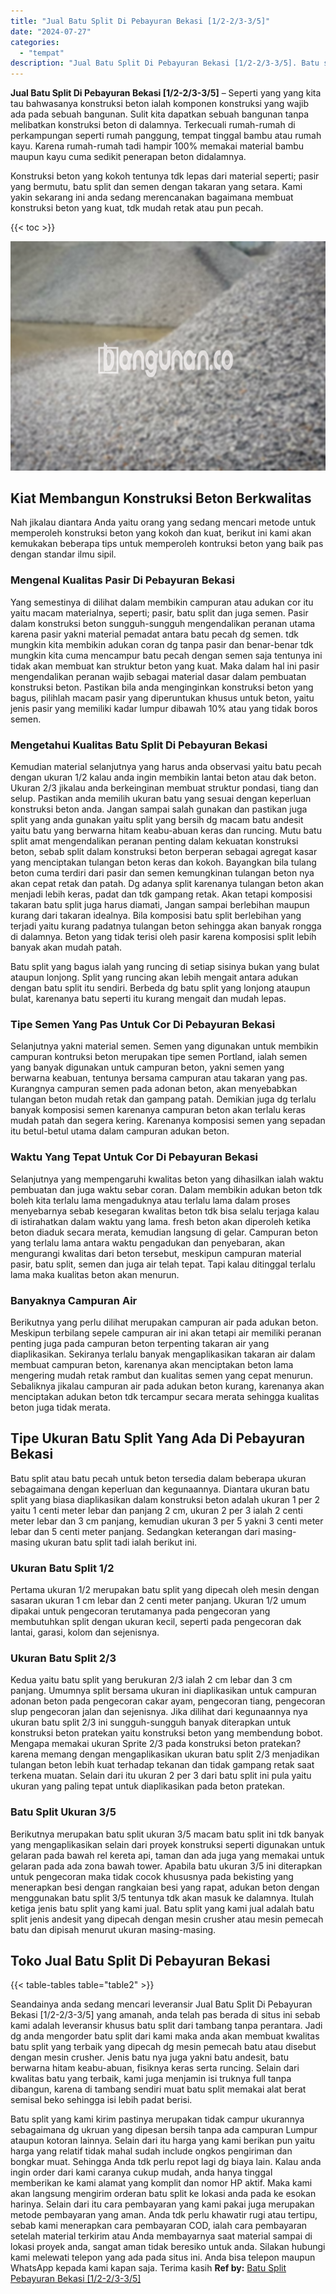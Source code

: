 ```yaml
---
title: "Jual Batu Split Di Pebayuran Bekasi [1/2-2/3-3/5]"
date: "2024-07-27"
categories: 
  - "tempat"
description: "Jual Batu Split Di Pebayuran Bekasi [1/2-2/3-3/5]. Batu split yang kami kirim pastinya merupakan tidak campur ukurannya sebagaimana dg ukruan yang dipesan be..."
---
```


**Jual Batu Split Di Pebayuran Bekasi \[1/2-2/3-3/5\]** – Seperti yang yang kita tau bahwasanya konstruksi beton ialah komponen konstruksi yang wajib ada pada sebuah bangunan. Sulit kita dapatkan sebuah bangunan tanpa melibatkan konstruksi beton di dalamnya. Terkecuali rumah-rumah di perkampungan seperti rumah panggung, tempat tinggal bambu atau rumah kayu. Karena rumah-rumah tadi hampir 100% memakai material bambu maupun kayu cuma sedikit penerapan beton didalamnya.

Konstruksi beton yang kokoh tentunya tdk lepas dari material seperti; pasir yang bermutu, batu split dan semen dengan takaran yang setara. Kami yakin sekarang ini anda sedang merencanakan bagaimana membuat konstruksi beton yang kuat, tdk mudah retak atau pun pecah.

{{< toc >}}

![Jual Batu Split Di Pebayuran Bekasi [1/2-2/3-3/5]](/images/jual-batu-split-34.png)

## Kiat Membangun Konstruksi Beton Berkwalitas

Nah jikalau diantara Anda yaitu orang yang sedang mencari metode untuk memperoleh konstruksi beton yang kokoh dan kuat, berikut ini kami akan kemukakan beberapa tips untuk memperoleh kontruksi beton yang baik pas dengan standar ilmu sipil.

### Mengenal Kualitas Pasir Di Pebayuran Bekasi

Yang semestinya di dilihat dalam membikin campuran atau adukan cor itu yaitu macam materialnya, seperti; pasir, batu split dan juga semen. Pasir dalam konstruksi beton sungguh-sungguh mengendalikan peranan utama karena pasir yakni material pemadat antara batu pecah dg semen. tdk mungkin kita membikin adukan coran dg tanpa pasir dan benar-benar tdk mungkin kita cuma mencampur batu pecah dengan semen saja tentunya ini tidak akan membuat kan struktur beton yang kuat. Maka dalam hal ini pasir mengendalikan peranan wajib sebagai material dasar dalam pembuatan konstruksi beton. Pastikan bila anda menginginkan konstruksi beton yang bagus, pilihlah macam pasir yang diperuntukan khusus untuk beton, yaitu jenis pasir yang memiliki kadar lumpur dibawah 10% atau yang tidak boros semen.

### Mengetahui Kualitas Batu Split Di Pebayuran Bekasi

Kemudian material selanjutnya yang harus anda observasi yaitu batu pecah dengan ukuran 1/2 kalau anda ingin membikin lantai beton atau dak beton. Ukuran 2/3 jikalau anda berkeinginan membuat struktur pondasi, tiang dan selup. Pastikan anda memilih ukuran batu yang sesuai dengan keperluan konstruksi beton anda. Jangan sampai salah gunakan dan pastikan juga split yang anda gunakan yaitu split yang bersih dg macam batu andesit yaitu batu yang berwarna hitam keabu-abuan keras dan runcing. Mutu batu split amat mengendalikan peranan penting dalam kekuatan konstruksi beton, sebab split dalam konstruksi beton berperan sebagai agregat kasar yang menciptakan tulangan beton keras dan kokoh. Bayangkan bila tulang beton cuma terdiri dari pasir dan semen kemungkinan tulangan beton nya akan cepat retak dan patah. Dg adanya split karenanya tulangan beton akan menjadi lebih keras, padat dan tdk gampang retak. Akan tetapi komposisi takaran batu split juga harus diamati, Jangan sampai berlebihan maupun kurang dari takaran idealnya. Bila komposisi batu split berlebihan yang terjadi yaitu kurang padatnya tulangan beton sehingga akan banyak rongga di dalamnya. Beton yang tidak terisi oleh pasir karena komposisi split lebih banyak akan mudah patah.

Batu split yang bagus ialah yang runcing di setiap sisinya bukan yang bulat ataupun lonjong. Split yang runcing akan lebih mengait antara adukan dengan batu split itu sendiri. Berbeda dg batu split yang lonjong ataupun bulat, karenanya batu seperti itu kurang mengait dan mudah lepas.

### Tipe Semen Yang Pas Untuk Cor Di Pebayuran Bekasi

Selanjutnya yakni material semen. Semen yang digunakan untuk membikin campuran kontruksi beton merupakan tipe semen Portland, ialah semen yang banyak digunakan untuk campuran beton, yakni semen yang berwarna keabuan, tentunya bersama campuran atau takaran yang pas. Kurangnya campuran semen pada adonan beton, akan menyebabkan tulangan beton mudah retak dan gampang patah. Demikian juga dg terlalu banyak komposisi semen karenanya campuran beton akan terlalu keras mudah patah dan segera kering. Karenanya komposisi semen yang sepadan itu betul-betul utama dalam campuran adukan beton.

### Waktu Yang Tepat Untuk Cor Di Pebayuran Bekasi

Selanjutnya yang mempengaruhi kwalitas beton yang dihasilkan ialah waktu pembuatan dan juga waktu sebar coran. Dalam membikin adukan beton tdk boleh kita terlalu lama mengaduknya atau terlalu lama dalam proses menyebarnya sebab kesegaran kwalitas beton tdk bisa selalu terjaga kalau di istirahatkan dalam waktu yang lama. fresh beton akan diperoleh ketika beton diaduk secara merata, kemudian langsung di gelar. Campuran beton yang terlalu lama antara waktu pengadukan dan penyebaran, akan mengurangi kwalitas dari beton tersebut, meskipun campuran material pasir, batu split, semen dan juga air telah tepat. Tapi kalau ditinggal terlalu lama maka kualitas beton akan menurun.

### Banyaknya Campuran Air

Berikutnya yang perlu dilihat merupakan campuran air pada adukan beton. Meskipun terbilang sepele campuran air ini akan tetapi air memiliki peranan penting juga pada campuran beton terpenting takaran air yang diaplikasikan. Sekiranya terlalu banyak mengaplikasikan takaran air dalam membuat campuran beton, karenanya akan menciptakan beton lama mengering mudah retak rambut dan kualitas semen yang cepat menurun. Sebaliknya jikalau campuran air pada adukan beton kurang, karenanya akan menciptakan adukan beton tdk tercampur secara merata sehingga kualitas beton juga tidak merata.

## Tipe Ukuran Batu Split Yang Ada Di Pebayuran Bekasi

Batu split atau batu pecah untuk beton tersedia dalam beberapa ukuran sebagaimana dengan keperluan dan kegunaannya. Diantara ukuran batu split yang biasa diaplikasikan dalam konstruksi beton adalah ukuran 1 per 2 yaitu 1 centi meter lebar dan panjang 2 cm, ukuran 2 per 3 ialah 2 centi meter lebar dan 3 cm panjang, kemudian ukuran 3 per 5 yakni 3 centi meter lebar dan 5 centi meter panjang. Sedangkan keterangan dari masing-masing ukuran batu split tadi ialah berikut ini.

### Ukuran Batu Split 1/2

Pertama ukuran 1/2 merupakan batu split yang dipecah oleh mesin dengan sasaran ukuran 1 cm lebar dan 2 centi meter panjang. Ukuran 1/2 umum dipakai untuk pengecoran terutamanya pada pengecoran yang membutuhkan split dengan ukuran kecil, seperti pada pengecoran dak lantai, garasi, kolom dan sejenisnya.

### Ukuran Batu Split 2/3

Kedua yaitu batu split yang berukuran 2/3 ialah 2 cm lebar dan 3 cm panjang. Umumnya split bersama ukuran ini diaplikasikan untuk campuran adonan beton pada pengecoran cakar ayam, pengecoran tiang, pengecoran slup pengecoran jalan dan sejenisnya. Jika dilihat dari kegunaannya nya ukuran batu split 2/3 ini sungguh-sungguh banyak diterapkan untuk konstruksi beton pratekan yaitu konstruksi beton yang membendung bobot. Mengapa memakai ukuran Sprite 2/3 pada konstruksi beton pratekan? karena memang dengan mengaplikasikan ukuran batu split 2/3 menjadikan tulangan beton lebih kuat terhadap tekanan dan tidak gampang retak saat terkena muatan. Selain dari itu ukuran 2 per 3 dari batu split ini pula yaitu ukuran yang paling tepat untuk diaplikasikan pada beton pratekan.

### Batu Split Ukuran 3/5

Berikutnya merupakan batu split ukuran 3/5 macam batu split ini tdk banyak yang mengaplikasikan selain dari proyek konstruksi seperti digunakan untuk gelaran pada bawah rel kereta api, taman dan ada juga yang memakai untuk gelaran pada ada zona bawah tower. Apabila batu ukuran 3/5 ini diterapkan untuk pengecoran maka tidak cocok khususnya pada bekisting yang menerapkan besi dengan rangkaian besi yang rapat, adukan beton dengan menggunakan batu split 3/5 tentunya tdk akan masuk ke dalamnya. Itulah ketiga jenis batu split yang kami jual. Batu split yang kami jual adalah batu split jenis andesit yang dipecah dengan mesin crusher atau mesin pemecah batu dan dipisah menurut ukuran masing-masing.

## Toko Jual Batu Split Di Pebayuran Bekasi

{{< table-tables table="table2" >}}

Seandainya anda sedang mencari leveransir Jual Batu Split Di Pebayuran Bekasi \[1/2-2/3-3/5\] yang amanah, anda telah pas berada di situs ini sebab kami adalah leveransir khusus batu split dari tambang tanpa perantara. Jadi dg anda mengorder batu split dari kami maka anda akan membuat kwalitas batu split yang terbaik yang dipecah dg mesin pemecah batu atau disebut dengan mesin crusher. Jenis batu nya juga yakni batu andesit, batu berwarna hitam keabu-abuan, fisiknya keras serta runcing. Selain dari kwalitas batu yang terbaik, kami juga menjamin isi truknya full tanpa dibangun, karena di tambang sendiri muat batu split memakai alat berat semisal beko sehingga isi lebih padat berisi.

Batu split yang kami kirim pastinya merupakan tidak campur ukurannya sebagaimana dg ukruan yang dipesan bersih tanpa ada campuran Lumpur ataupun kotoran lainnya. Selain dari itu harga yang kami berikan pun yaitu harga yang relatif tidak mahal sudah include ongkos pengiriman dan bongkar muat. Sehingga Anda tdk perlu repot lagi dg biaya lain. Kalau anda ingin order dari kami caranya cukup mudah, anda hanya tinggal memberikan ke kami alamat yang komplit dan nomor HP aktif. Maka kami akan langsung mengirim orderan batu split ke lokasi anda pada ke esokan harinya. Selain dari itu cara pembayaran yang kami pakai juga merupakan metode pembayaran yang aman. Anda tdk perlu khawatir rugi atau tertipu, sebab kami menerapkan cara pembayaran COD, ialah cara pembayaran setelah material terkirim atau Anda membayarnya saat material sampai di lokasi proyek anda, sangat aman tidak beresiko untuk anda. Silakan hubungi kami melewati telepon yang ada pada situs ini. Anda bisa telepon maupun WhatsApp kepada kami kapan saja. Terima kasih
**Ref by:** [Batu Split Pebayuran Bekasi [1/2-2/3-3/5]](https://id.wikipedia.org/wiki/Batu)
